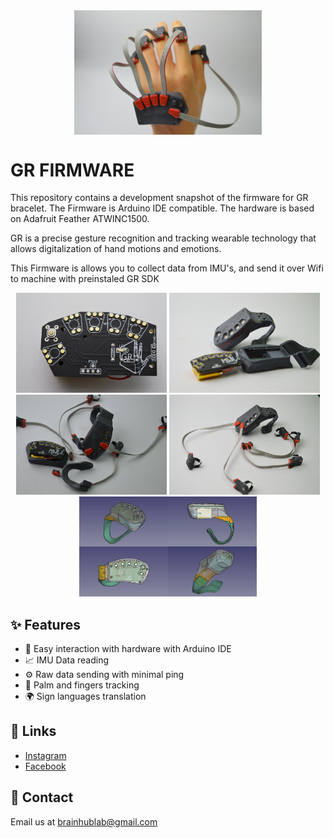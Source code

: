 <div align="center">
 <a>
    <img align="center" width="300" src="./docs/pics/wearable.jpg">
 </a>
</div>
<div align="left">
  <h1>GR FIRMWARE</h1>
  <p>This repository contains a development snapshot of the firmware for GR  bracelet. The Firmware is Arduino IDE compatible. The hardware is based on Adafruit Feather ATWINC1500.</p> 
  
  <p>GR is a precise gesture recognition and tracking wearable technology that allows digitalization of hand motions and emotions.</p>

  <p>This Firmware is allows you to collect data from IMU's, and send it over Wifi to machine with preinstaled GR SDK</p>


  <p align="middle">
      <img height="160" src="./docs/pics/pcb.jpg">
    <img height="160" src="./docs/pics/parts.jpg">
    <img height="160" src="./docs/pics/additive_manufactured.jpg">
    <img height="160" src="./docs/pics/modular.jpg">
    <img height="160" src="./docs/pics/open_source.jpg">

  </p>
</div>

## ✨ Features

- 📶 Easy interaction with hardware with Arduino IDE
- 📈 IMU Data reading
- ⚙️  Raw data sending with minimal ping
- 👀 Palm and fingers tracking
- 🌍 Sign languages translation


## 🔗 Links

- [Instagram](https://www.instagram.com/brainhublab/)
- [Facebook](https://www.facebook.com/brainhublab)


## 🤝 Contact

Email us at [brainhublab@gmail.com](mailto:brainhublab@gmail.com)
